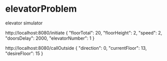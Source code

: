# elevatorProblem
elevator simulator

http://localhost:8080/initiate
{
    "floorTotal": 20,
    "floorHeight": 2,
    "speed": 2,
    "doorsDelay": 2000,
    "elevatorNumber": 1
}

http://localhost:8080/callOutside
{
    "direction": 0,
    "currentFloor": 13,
    "desireFloor": 15
}
